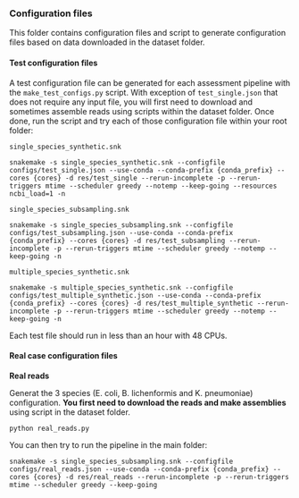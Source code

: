 ### Configuration files

This folder contains configuration files and script to generate configuration files based on data downloaded in the dataset folder.

#### Test configuration files

A test configuration file can be generated for each assessment pipeline with the `make_test_configs.py` script. With exception of `test_single.json` that does not require any input file, you will first need to download and sometimes assemble reads using scripts within the dataset folder. Once done, run the script and try each of those configuration file within your root folder:

`single_species_synthetic.snk`

```
snakemake -s single_species_synthetic.snk --configfile configs/test_single.json --use-conda --conda-prefix {conda_prefix} --cores {cores} -d res/test_single --rerun-incomplete -p --rerun-triggers mtime --scheduler greedy --notemp --keep-going --resources ncbi_load=1 -n 
```

`single_species_subsampling.snk`

```
snakemake -s single_species_subsampling.snk --configfile configs/test_subsampling.json --use-conda --conda-prefix {conda_prefix} --cores {cores} -d res/test_subsampling --rerun-incomplete -p --rerun-triggers mtime --scheduler greedy --notemp --keep-going -n
```

`multiple_species_synthetic.snk`

```
snakemake -s multiple_species_synthetic.snk --configfile configs/test_multiple_synthetic.json --use-conda --conda-prefix {conda_prefix} --cores {cores} -d res/test_multiple_synthetic --rerun-incomplete -p --rerun-triggers mtime --scheduler greedy --notemp --keep-going -n
```

Each test file should run in less than an hour with 48 CPUs.

#### Real case configuration files

**Real reads**

Generat the 3 species (E. coli, B. lichenformis and K. pneumoniae) configuration. **You first need to download the reads and make assemblies** using script in the dataset folder.

```
python real_reads.py
```

You can then try to run the pipeline in the main folder:

```
snakemake -s single_species_subsampling.snk --configfile configs/real_reads.json --use-conda --conda-prefix {conda_prefix} --cores {cores} -d res/real_reads --rerun-incomplete -p --rerun-triggers mtime --scheduler greedy --keep-going
```